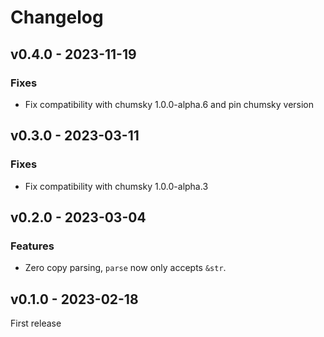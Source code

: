 # Changelog

## v0.4.0 - 2023-11-19

### Fixes

- Fix compatibility with chumsky 1.0.0-alpha.6 and pin chumsky version

## v0.3.0 - 2023-03-11

### Fixes

- Fix compatibility with chumsky 1.0.0-alpha.3

## v0.2.0 - 2023-03-04

### Features

- Zero copy parsing, `parse` now only accepts `&str`.

## v0.1.0 - 2023-02-18

First release
